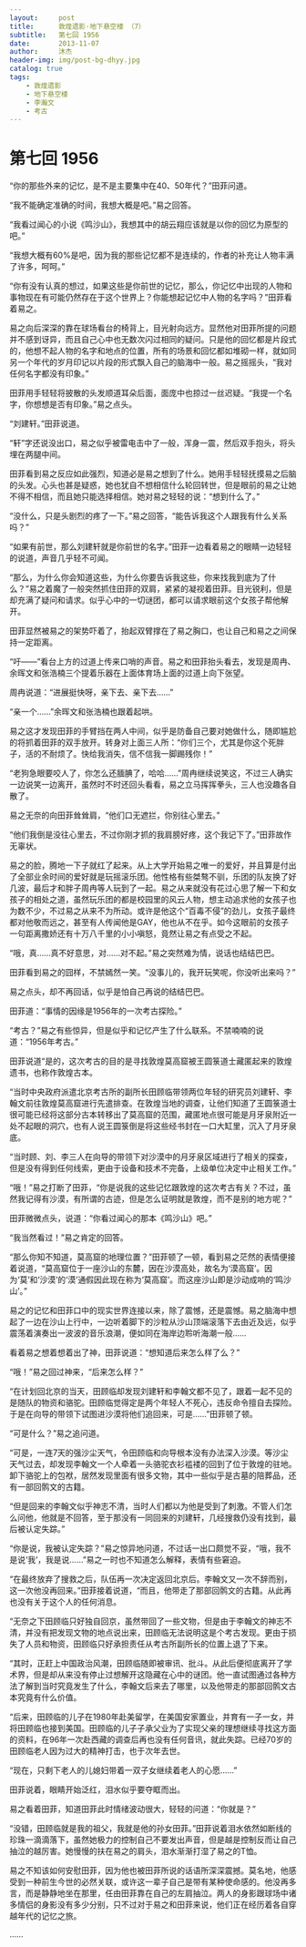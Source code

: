 ```yaml
---
layout:     post
title:      敦煌遗影·地下悬空楼 （7）
subtitle:   第七回 1956
date:       2013-11-07
author:     沐杰
header-img: img/post-bg-dhyy.jpg
catalog: true
tags:
    - 敦煌遗影
    - 地下悬空楼
    - 李瀚文
    - 考古
---
```

# 第七回 1956

“你的那些外来的记忆，是不是主要集中在40、50年代？”田菲问道。

“我不能确定准确的时间，我想大概是吧。”易之回答。

“我看过闻心的小说《鸣沙山》，我想其中的胡云翔应该就是以你的回忆为原型的吧。”

“我想大概有60%是吧，因为我的那些记忆都不是连续的，作者的补充让人物丰满了许多，呵呵。”

“你有没有认真的想过，如果这些是你前世的记忆，那么，你记忆中出现的人物和事物现在有可能仍然存在于这个世界上？你能想起记忆中人物的名字吗？”田菲看着易之。

易之向后深深的靠在球场看台的椅背上，目光射向远方。显然他对田菲所提的问题并不感到讶异，而且自己心中也无数次闪过相同的疑问。只是他的回忆都是片段式的，他想不起人物的名字和地点的位置，所有的场景和回忆都如堆砌一样，就如同另一个年代的岁月印记以片段的形式飘入自己的脑海中一般。易之摇摇头，“我对任何名字都没有印象。”

田菲用手轻轻将披散的头发顺道耳朵后面，面庞中也掠过一丝迟疑。“我提一个名字，你想想是否有印象。”易之点头。

“刘建轩。”田菲说道。

“轩”字还说没出口，易之似乎被雷电击中了一般，浑身一震，然后双手抱头，将头埋在两腿中间。

田菲看到易之反应如此强烈，知道必是易之想到了什么。她用手轻轻抚摸易之后脑的头发。心头也甚是疑惑，她也犹自不想相信什么轮回转世，但是眼前的易之让她不得不相信，而且她只能选择相信。她对易之轻轻的说：“想到什么了。”

“没什么，只是头剧烈的疼了一下。”易之回答，“能告诉我这个人跟我有什么关系吗？”

“如果有前世，那么刘建轩就是你前世的名字。”田菲一边看着易之的眼睛一边轻轻的说道，声音几乎轻不可闻。

 “那么，为什么你会知道这些，为什么你要告诉我这些，你来找我到底为了什么？”易之着魔了一般突然抓住田菲的双肩，紧紧的凝视着田菲。目光锐利，但是却充满了疑问和请求。似乎心中的一切谜团，都可以请求眼前这个女孩子帮他解开。

田菲显然被易之的架势吓着了，抬起双臂撑在了易之胸口，也让自己和易之之间保持一定距离。

“吁——”看台上方的过道上传来口哨的声音。易之和田菲抬头看去，发现是周冉、余晖文和张浩楠三个提着乐器在上面体育场上面的过道上向下张望。

周冉说道：“进展挺快呀，亲下去、亲下去……”

“亲一个……”余晖文和张浩楠也跟着起哄。

易之这才发现田菲的手臂挡在两人中间，似乎是防备自己要对她做什么，随即尴尬的将抓着田菲的双手放开。转身对上面三人所：“你们三个，尤其是你这个死胖子，活的不耐烦了。快给我消失，信不信我一脚踢残你！”

“老狗急眼要咬人了，你怎么还腼腆了，哈哈……”周冉继续说笑这，不过三人确实一边说笑一边离开，虽然时不时还回头看看，易之立马挥挥拳头，三人也没趣各自散了。

易之无奈的向田菲耸耸肩，“他们口无遮拦，你别往心里去。”

“他们我倒是没往心里去，不过你刚才抓的我肩膀好疼，这个我记下了。”田菲故作无辜状。

易之的脸，腾地一下子就红了起来。从上大学开始易之唯一的爱好，并且算是付出了全部业余时间的爱好就是玩摇滚乐团。他性格有些桀骜不驯，乐团的队友换了好几波，最后才和胖子周冉等人玩到了一起。易之从来就没有花过心思了解一下和女孩子的相处之道，虽然玩乐团的都是校园里的风云人物，想主动追求他的女孩子也为数不少，不过易之从来不为所动。或许是他这个“百毒不侵”的劲儿，女孩子最终都对他敬而远之，甚至有人传闻他是GAY，他也从不在乎。如今这眼前的女孩子一句距离撒娇还有十万八千里的小小嗔怒，竟然让易之有点受之不起。

“哦，真……真不好意思，对……对不起。”易之突然难为情，说话也结结巴巴。

田菲看到易之的囧样，不禁嫣然一笑。“没事儿的，我开玩笑呢，你没听出来吗？”

易之点头，却不再回话，似乎是怕自己再说的结结巴巴。

田菲道：“事情的因缘是1956年的一次考古探险。”

“考古？”易之有些惊异，但是似乎和记忆产生了什么联系。不禁喃喃的说道：“1956年考古。”

田菲说道“是的，这次考古的目的是寻找敦煌莫高窟被王圆箓道士藏匿起来的敦煌遗书，也称作敦煌古本。

“当时中央政府派遣北京考古所的副所长田顾临带领两位年轻的研究员刘建轩、李翰文前往敦煌莫高窟进行先遣排查。在敦煌当地的调查，让他们知道了王圆箓道士很可能已经将这部分古本转移出了莫高窟的范围，藏匿地点很可能是月牙泉附近一处不起眼的洞穴，也有人说王圆箓倒是将这些经书封在一口大缸里，沉入了月牙泉底。

“当时顾、刘、李三人在向导的带领下对沙漠中的月牙泉区域进行了相关的探查，但是没有得到任何线索，更由于设备和技术不完备，上级单位决定中止相关工作。”

“哦！”易之打断了田菲，“你是说我的这些记忆跟敦煌的这次考古有关？不过，虽然我记得有沙漠，有所谓的古迹，但是怎么证明就是敦煌，而不是别的地方呢？”

田菲微微点头，说道：“你看过闻心的那本《鸣沙山》吧。”

“我当然看过！”易之肯定的回答。

“那么你知不知道，莫高窟的地理位置？”田菲顿了一顿，看到易之茫然的表情便接着说道，“莫高窟位于一座沙山的东麓，因在沙漠高处，故名为‘漠高窟’。因为‘莫’和‘沙漠’的‘漠’通假因此现在称为‘莫高窟’。而这座沙山即是沙动成响的‘鸣沙山’。”

易之的记忆和田菲口中的现实世界连接以来，除了震憾，还是震憾。易之脑海中想起了一边在沙山上行中，一边听着脚下的沙粒从沙山顶端滚落下去由近及远，似乎震荡着演奏出一波波的音乐浪潮，便如同在海岸边聆听海潮一般……

看着易之想着想着出了神，田菲说道：“想知道后来怎么样了么？”

“哦！”易之回过神来，“后来怎么样？”

“在计划回北京的当天，田顾临却发现刘建轩和李翰文都不见了，跟着一起不见的是随队的物资和骆驼。田顾临觉得定是两个年轻人不死心，违反命令擅自去探险。于是在向导的带领下试图进沙漠将他们追回来，可是……”田菲顿了顿。

“可是什么？”易之追问道。

“可是，一连7天的强沙尘天气，令田顾临和向导根本没有办法深入沙漠。等沙尘天气过去，却发现李翰文一个人牵着一头骆驼衣衫褴褛的回到了位于敦煌的驻地。卸下骆驼上的包袱，居然发现里面有很多文物，其中一些似乎是古墓的陪葬品，还有一部回鹘文的古籍。

“但是回来的李翰文似乎神志不清，当时人们都以为他是受到了刺激。不管人们怎么问他，他就是不回答，至于那没有一同回来的刘建轩，几经搜救仍没有找到，最后被认定失踪。”

“你是说，我被认定失踪？”易之惊异地问道，不过话一出口颇觉不妥，“哦，我不是说‘我’，我是说……”易之一时也不知道怎么解释，表情有些窘迫。

“在最终放弃了搜救之后，队伍再一次决定返回北京后。李翰文又一次不辞而别，这一次他没再回来。”田菲接着说道，“而且，他带走了那部回鹘文的古籍。从此再也没有关于这个人的任何消息。

“无奈之下田顾临只好独自回京，虽然带回了一些文物，但是由于李翰文的神志不清，并没有把发现文物的地点说出来，田顾临无法说明这是个考古发现。更由于损失了人员和物资，田顾临只好承担责任从考古所副所长的位置上退了下来。

“其时，正赶上中国政治风潮，田顾临随即被审讯、批斗。从此后便彻底离开了学术界，但是却从来没有停止过想解开这隐藏在心中的谜团。他一直试图通过各种方法了解到当时究竟发生了什么，李翰文后来去了哪里，以及他带走的那部回鹘文古本究竟有什么价值。

“后来，田顾临的儿子在1980年赴美留学，在美国安家置业，并育有一子一女，并将田顾临也接到美国。田顾临的儿子子承父业为了实现父亲的理想继续寻找这方面的资料，在96年一次赴西藏的调查后再也没有任何音讯，就此失踪。已经70岁的田顾临老人因为过大的精神打击，也于次年去世。

“现在，只剩下老人的儿媳妇带着一双子女继续着老人的心愿……”

田菲说着，眼睛开始泛红，泪水似乎要夺眶而出。

易之看着田菲，知道田菲此时情绪波动很大，轻轻的问道：“你就是？”

“没错，田顾临就是我的祖父，我就是他的孙女田菲。”田菲说着泪水依然如断线的珍珠一滴滴落下，虽然她极力的控制自己不要发出声音，但是越是控制反而让自己抽泣的越厉害。她慢慢的扶在易之的肩头，泪水渐渐打湿了易之的T恤。

易之不知该如何安慰田菲，因为他也被田菲所说的话语所深深震撼。莫名地，他感受到一种前生今世的必然关联，或许这一辈子自己是带有某种使命感的。他没再多言，而是静静地坐在那里，任由田菲靠在自己的左肩抽泣。两人的身影跟球场中诸多情侣的身影没有多少分别，只不过对于易之和田菲来说，他们正在经历着各自穿越年代的记忆之旅。

……

